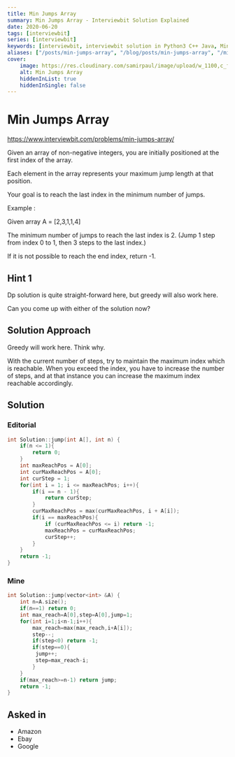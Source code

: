 ```yaml
---
title: Min Jumps Array
summary: Min Jumps Array - Interviewbit Solution Explained
date: 2020-06-20
tags: [interviewbit]
series: [interviewbit]
keywords: [interviewbit, interviewbit solution in Python3 C++ Java, Min Jumps Array solution]
aliases: ["/posts/min-jumps-array", "/blog/posts/min-jumps-array", "/min-jumps-array"]
cover:
    image: https://res.cloudinary.com/samirpaul/image/upload/w_1100,c_fit,co_rgb:FFFFFF,l_text:Arial_70_bold:Min Jumps Array - Solution Explained/problem-solving.webp
    alt: Min Jumps Array
    hiddenInList: true
    hiddenInSingle: false
---
```


# Min Jumps Array

https://www.interviewbit.com/problems/min-jumps-array/


Given an array of non-negative integers, you are initially positioned at the first index of the array.

Each element in the array represents your maximum jump length at that position.

Your goal is to reach the last index in the minimum number of jumps.

Example :

Given array A = [2,3,1,1,4]

The minimum number of jumps to reach the last index is 2. (Jump 1 step from index 0 to 1, then 3 steps to the last index.)

If it is not possible to reach the end index, return -1.

## Hint 1
Dp solution is quite straight-forward here, but greedy will also work here.

Can you come up with either of the solution now?

## Solution Approach

Greedy will work here. Think why.

With the current number of steps, try to maintain the maximum index which is reachable. When you exceed the index, you have to increase the number of steps, and at that instance you can increase the maximum index reachable accordingly.

## Solution

### Editorial
```cpp
int Solution::jump(int A[], int n) {
    if(n <= 1){
        return 0;
    }
    int maxReachPos = A[0];
    int curMaxReachPos = A[0];
    int curStep = 1;
    for(int i = 1; i <= maxReachPos; i++){
        if(i == n - 1){
            return curStep;
        }
        curMaxReachPos = max(curMaxReachPos, i + A[i]);
        if(i == maxReachPos){
            if (curMaxReachPos <= i) return -1;
            maxReachPos = curMaxReachPos;
            curStep++;
        }
    }
    return -1;
}
```

### Mine

```cpp
int Solution::jump(vector<int> &A) {
    int n=A.size();
    if(n==1) return 0;
    int max_reach=A[0],step=A[0],jump=1;
    for(int i=1;i<n-1;i++){
        max_reach=max(max_reach,i+A[i]);
        step--;
        if(step<0) return -1;
        if(step==0){
         jump++;
         step=max_reach-i; 
        }
    }
    if(max_reach>=n-1) return jump;
    return -1;
}
```

## Asked in
* Amazon
* Ebay
* Google


